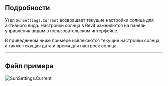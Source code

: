 ## Подробности
Узел `SunSettings.Current` возвращает текущие настройки солнца для активного вида. Настройки солнца в Revit изменяются на панели управления видом в пользовательском интерфейсе.

В приведенном ниже примере извлекаются текущие настройки солнца, а также текущая дата и время для настроек солнца.
___
## Файл примера

![SunSettings.Current](./DSRevitNodesUI.SunSettings_img.jpg)

